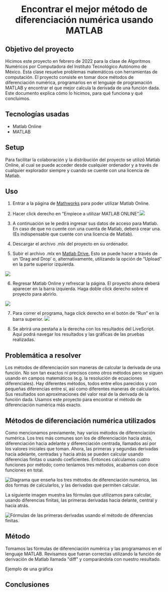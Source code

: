 # <div align="center"> Encontrar el mejor método de diferenciación numérica usando MATLAB </div>

## Objetivo del proyecto
Hicimos este proyecto en febrero de 2022 para la clase de Algoritmos Numéricos por Computadora del Instituto Tecnológico Autónomo de México. Esta clase resuelve problemas matemáticos con herramientas de computación. El proyecto consiste en tomar doce métodos de diferenciación numérica, programarlos en el lenguaje de programación MATLAB y encontrar el que mejor calcula la derivada de una función dada. Este documento explica cómo lo hicimos, para qué funciona y qué concluimos.

## Tecnologías usadas
- Matlab Online
- MATLAB

## Setup
Para facilitar la colaboración y la distribución del proyecto se utilizó Matlab Online, al cual se puede acceder desde cualquier ordenador y a través de cualquier explorador siempre y cuando se cuente con una licencia de Matlab.

## Uso
1. Entrar a la página de [Mathworks](https://la.mathworks.com/products/matlab-online.html?requestedDomain=) para poder utilizar Matlab Online.

2.  Hacer click derecho en “Empiece a utilizar MATLAB ONLINE”.![](https://lh6.googleusercontent.com/DLfxB9NrDTFDxw_8eNv1jf5KgeEaBO_BtP2IWhabE9zBM0_r4T6o7UxhOwY_y0PH7kS5-TduKswqoIJEKyNUzhtUi_aalC-PsXyr6akzHgjRqOpykyDMO2touUoQdXI8ZukwUEju)

3.  A continuación se le pedirá ingresar sus datos de acceso para Matlab. En caso de que no cuente con una cuenta de Matlab, deberá crear una. (Es indispensable que cuente con una licencia de Matlab).

4.  Descargar el archivo .mlx del proyecto en su ordenador.

5.  Subir el archivo .mlx en [Matlab Drive.](https://drive.matlab.com/files/) Esto se puede hacer a través de un ‘Drag and Drop’ o, alternativamente, utilizando la opción de “Upload” en la parte superior izquierda. 

![](https://lh3.googleusercontent.com/0LqntlhKPT2cSOximB-Polh_Lle9seDtr14VU5nAcpybSS74j5G1wBRjrVUTmDMPbRel_wFMdMARGfrXVZjMbTKbBL-hS6JbXqD5PLbfa6sszMhMzy-kUOmJE5wpaLknDL7PEI5p)

6.  Regresar Matlab Online y refrescar la página. El proyecto ahora deberá aparecer en la barra izquierda. Haga doble click derecho sobre el proyecto para abrirlo.

![](https://lh3.googleusercontent.com/8jaZAUeQ_02lwLQJRBnbkUVohZY1ZGWmJ4fdTYtkcABnX1e5qqWBb9xs74DdHkoZ5laLwh9BisJZF2GmnIIwHwEMG9bTv62FEob2gOhi0LrrdDLIDy3Fj-88HriLi1gorOPbAAQP)

7.  Para correr el programa, haga click derecho en el botón de “Run” en la barra superior.
![](https://lh5.googleusercontent.com/yzac_8IrQBMM3q9LCNb9mn7Xw8EmhxIvJj3oMQduUBszEsQjxw-p23EkD9Juu63BImn4fAH5pomTbcvKlPyKppp8Xhha71jgGnkZEBhJdUOABHmAAH42-LnSNYhRrk797-7939GN)

8.  Se abrirá una pestaña a la derecha con los resultados del LiveScript. Aquí podrá navegar los resultados y las gráficas de las pruebas realizadas.

## Problemática a resolver
Los métodos de diferenciación son maneras de calcular la derivada de una función. No son tan exactos ni precisos como otros métodos pero se siguen usando en campos matemáticos (e.g. la resolución de ecuaciones diferenciales). Hay diferentes métodos, todos entre ellos parecidos y con pequeñas diferencias entre sí, así como diferentes maneras de calcularlos. Sus resultados son aproximaciones del valor real de la derivada de la función dada. Usamos este proyecto para encontrar el método de diferenciación numérica más exacto.

## Métodos de diferenciación numérica utilizados
Como mencionamos previamente, hay varios métodos de diferenciación numérica. Los tres más comunes son los de diferenciación hacia atrás, diferenciación hacia adelante y diferenciación centrada, llamados así por los valores iniciales que toman. Ahora, las primeras y segundas derivadas hacia adelante, centradas y hacia atrás se pueden calcular usando diferencias finitas o usando coeficientes. Entonces calculamos cuatro funciones por método; como teníamos tres métodos, acabamos con doce funciones en total.

![Diagrama que enseña los tres métodos de diferenciación numérica, las dos formas de calcularlos, y las derivadas que permiten calcular.](https://github.com/luciarenata/proyecto1-com/blob/main/diagrama.png)

La siguiente imagen muestra las fórmulas que utilizamos para calcular, usando diferencias finitas, las primeras derivadas hacia delante, central y hacia atrás.

![Fórmulas de las primeras derivadas usando el método de diferencias finitas.](https://github.com/luciarenata/proyecto1-com/blob/main/formulasDFPD.png)


## Método

Tomamos las fórmulas de diferenciación numérica y las programamos en el lenguaje MATLAB. Revisamos que fueran correctas utilizando la función de derivación de Matlab llamada "diff" y comparándola con nuestro resultado. 

Ejemplo de una gráfica

## Conclusiones
